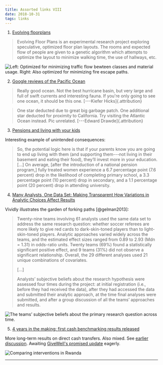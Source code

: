 ```yaml
---
title: Assorted links VIII
date: 2018-10-31
tags: links
---
```


1. [Evolving floorplans](http://www.joelsimon.net/evo_floorplans.html)

<blockquote>
Evolving Floor Plans is an experimental research project exploring speculative, optimized floor plan layouts. The rooms and expected flow of people are given to a genetic algorithm which attempts to optimize the layout to minimize walking time, the use of hallways, etc.
</blockquote>

![Left: Optimized for minimizing traffic flow bewteen classes and material usage. Right: Also optimized for minimizing fire escape paths.](/images/floor-plan-resized.jpg)

2. [Google reviews of the Pacific Ocean](https://www.google.com/search?q=pacific+ocean)

<blockquote>
Really good ocean. Not the best hurricane basin, but very large and full of swift currents and interesting fauna. If you're only going to see one ocean, it should be this one. [---Kiefer Hicks]{.attribution}
</blockquote>

<blockquote>
One star deducted due to great big garbage patch. One additional star deducted for proximity to California. Try visiting the Atlantic Ocean instead. Pic unrelated. [---Edward Drawde]{.attribution}
</blockquote>

3. [Pensions and living with your kids](http://blogs.worldbank.org/impactevaluations/pensions-and-living-your-kids)

Interesting example of unintended consequences:

<blockquote>
So, the potential logic here is that if your parents know you are going to end up living with them (and supporting them---not living in their basement and eating their food), they’ll invest more in your education. [...] On average, [after the introduction of a national pension program,] fully treated women experience a 6.7 percentage point (7.6 percent) drop in the likelihood of completing primary school, a 3.3 percentage point (10 percent) drop in secondary, and a 1.1 percentage point (20 percent) drop in attending university.
</blockquote>

4. [Many Analysts, One Data Set: Making Transparent How Variations in Analytic Choices Affect Results](http://journals.sagepub.com/doi/10.1177/2515245917747646)

Vividly illustrates the garden of forking paths [@gelman2013]:

<blockquote>
Twenty-nine teams involving 61 analysts used the same data set to address the same research question: whether soccer referees are more likely to give red cards to dark-skin-toned players than to light-skin-toned players. Analytic approaches varied widely across the teams, and the estimated effect sizes ranged from 0.89 to 2.93 (Mdn = 1.31) in odds-ratio units. Twenty teams (69%) found a statistically significant positive effect, and 9 teams (31%) did not observe a significant relationship. Overall, the 29 different analyses used 21 unique combinations of covariates.

[...]

Analysts’ subjective beliefs about the research hypothesis were assessed four times during the project: at initial registration (i.e., before they had received the data), after they had accessed the data and submitted their analytic approach, at the time final analyses were submitted, and after a group discussion of all the teams’ approaches and results.
</blockquote>

![The teams’ subjective beliefs about the primary research question across time.](/images/many-analysts-resized.jpg)

5. [4 years in the making: first cash benchmarking results released](https://www.givedirectly.org/blog-post/5260516806241676953)

More long-term results on direct cash transfers. Also mixed. See [earlier discussion](/posts/assorted-links-i). Awaiting [GiveWell's promised update](https://blog.givewell.org/2018/05/04/new-research-on-cash-transfers/) eagerly.

![Comparing interventions in Rwanda](/images/give-directly-cash-transfers-resized.png)

<!--more-->

<hr class="references">
